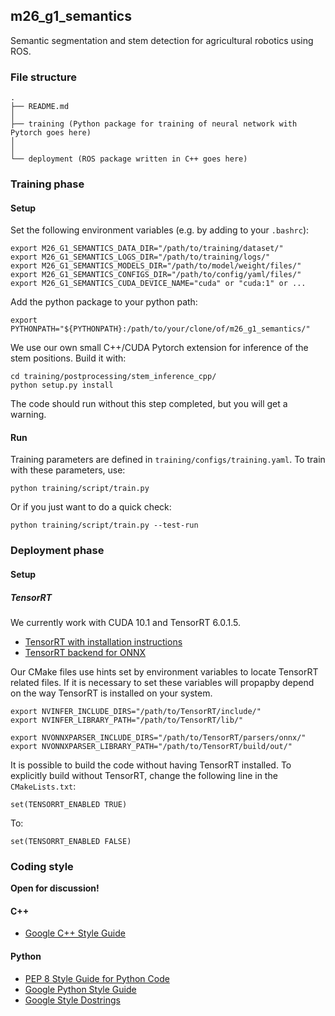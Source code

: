 ## m26_g1_semantics

Semantic segmentation and stem detection for agricultural robotics using ROS.

### File structure

```
.
├── README.md
│
├── training (Python package for training of neural network with Pytorch goes here)
│
│
└── deployment (ROS package written in C++ goes here)

```

### Training phase

#### Setup

Set the following environment variables (e.g. by adding to your `.bashrc`):

```
export M26_G1_SEMANTICS_DATA_DIR="/path/to/training/dataset/"
export M26_G1_SEMANTICS_LOGS_DIR="/path/to/training/logs/"
export M26_G1_SEMANTICS_MODELS_DIR="/path/to/model/weight/files/"
export M26_G1_SEMANTICS_CONFIGS_DIR="/path/to/config/yaml/files/"
export M26_G1_SEMANTICS_CUDA_DEVICE_NAME="cuda" or "cuda:1" or ...
```

Add the python package to your python path:

```
export PYTHONPATH="${PYTHONPATH}:/path/to/your/clone/of/m26_g1_semantics/"
```

We use our own small C++/CUDA Pytorch extension for inference of the stem positions. Build it with:

```
cd training/postprocessing/stem_inference_cpp/
python setup.py install
```

The code should run without this step completed, but you will get a warning.

#### Run

Training parameters are defined in `training/configs/training.yaml`. To train with these parameters, use:

```
python training/script/train.py
```

Or if you just want to do a quick check:

```
python training/script/train.py --test-run
```

### Deployment phase

#### Setup

##### TensorRT

We currently work with CUDA 10.1 and TensorRT 6.0.1.5.

* [TensorRT with installation instructions](https://github.com/NVIDIA/TensorRT)
* [TensorRT backend for ONNX](https://github.com/onnx/onnx-tensorrt)

Our CMake files use hints set by environment variables to locate TensorRT related files.
If it is necessary to set these variables will propapby depend on the way TensorRT is installed on your system.

```
export NVINFER_INCLUDE_DIRS="/path/to/TensorRT/include/"
export NVINFER_LIBRARY_PATH="/path/to/TensorRT/lib/"

export NVONNXPARSER_INCLUDE_DIRS="/path/to/TensorRT/parsers/onnx/"
export NVONNXPARSER_LIBRARY_PATH="/path/to/TensorRT/build/out/"
```

It is possible to build the code without having TensorRT installed. To explicitly build without TensorRT,
change the following line in the `CMakeLists.txt`:

```
set(TENSORRT_ENABLED TRUE)
```

To:

```
set(TENSORRT_ENABLED FALSE)
```

### Coding style

**Open for discussion!**

#### C++

* [Google C++ Style Guide](https://google.github.io/styleguide/cppguide.html)

#### Python

* [PEP 8 Style Guide for Python Code](https://www.python.org/dev/peps/pep-0008/)
* [Google Python Style Guide](https://github.com/google/styleguide/blob/gh-pages/pyguide.md)
* [Google Style Dostrings](https://github.com/google/styleguide/blob/gh-pages/pyguide.md#38-comments-and-docstrings)
